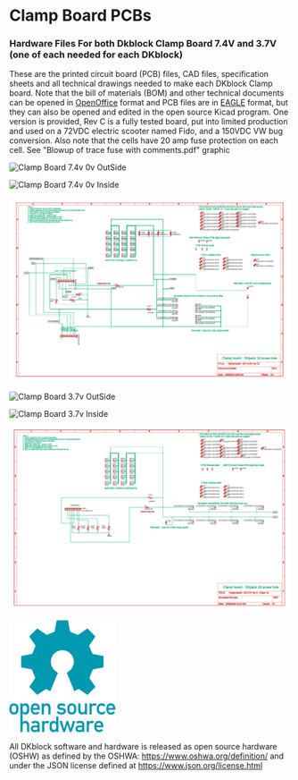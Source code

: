 # Clamp Board PCBs
### Hardware Files For both Dkblock Clamp Board 7.4V and 3.7V (one of each needed for each DKblock)
These are the printed circuit board (PCB) files, CAD files, specification sheets and all technical drawings needed to make each DKblock Clamp board. Note that the bill of materials (BOM) and other technical documents can be opened in [OpenOffice](https://www.openoffice.org) format and PCB files are in [EAGLE](https://www.autodesk.com/products/eagle/overview) format, but they can also be opened and edited in the open source Kicad program.
One version is provided, Rev C is a fully tested board, put into limited production and used on a 72VDC electric scooter named Fido, and a 150VDC VW bug conversion. 
Also note that the cells have 20 amp fuse protection on each cell. See "Blowup of trace fuse with comments.pdf" graphic


![Clamp Board 7.4v 0v OutSide](Images/Clamp_Board_2s_7.4v_0v_outside.png)

![Clamp Board 7.4v 0v Inside](Images/Clamp_Board_2s_7.4v_0v_inside.png)

![Clamp Board 7.4v 0v Schematic](Images/Clamp_board_-_2S-7.4-0V_rev_C1_Schematic.png)

![Clamp Board 3.7v OutSide](Images/Clamp_Board_2s_3.7V_outside.png)

![Clamp Board 3.7v Inside](Images/Clamp_Board_2s_3.7V_inside.png)

![Clamp Board 3.7v Schematic](Images/Clamp_board_-_2S-3.7V_rev_C-_4_layer_v2_Schematic.png)

![Open Hardware](Images/oshw-logo-200-px.png)

All DKblock software and hardware is released as open source hardware (OSHW) as defined by the OSHWA: https://www.oshwa.org/definition/ and under the JSON license defined at https://www.json.org/license.html

